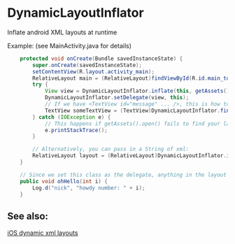 # DynamicLayoutInflator
Inflate android XML layouts at runtime

Example: (see MainActivity.java for details)

```java
    protected void onCreate(Bundle savedInstanceState) {
        super.onCreate(savedInstanceState);
        setContentView(R.layout.activity_main);
        RelativeLayout main = (RelativeLayout)findViewById(R.id.main_top);
        try {
            View view = DynamicLayoutInflator.inflate(this, getAssets().open("testlayout.xml"), main);
            DynamicLayoutInflator.setDelegate(view, this);
            // If we have <TextView id="message" ... />, this is how to access it:
            TextView someTextView = (TextView)DynamicLayoutInflator.findViewByIdString("message");
        } catch (IOException e) {
            // This happens if getAssets().open() fails to find your layout
            e.printStackTrace();
        }

        // Alternatively, you can pass in a String of xml:
        RelativeLayout layout = (RelativeLayout)DynamicLayoutInflator.inflate(this, "<RelativeLayout width=\"match_parent\" height=\"match_parent\" />");
    }

    // Since we set this class as the delegate, anything in the layout that has onClick="ohHello(2)" will log "howdy number: 2"
    public void ohHello(int i) {
        Log.d("nick", "howdy number: " + i);
    }
```

## See also:

[iOS dynamic xml layouts](https://github.com/nickwah/NWLayoutInflator)
